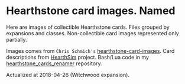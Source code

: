 # Hearthstone card images. Named

Here are images of collectible Hearthstone cards. Files grouped by expansions and classes. Non-collectible card images represented only partially.

Images comes from `Chris Schmich's` [hearthstone-card-images](https://github.com/schmich/hearthstone-card-images). Card descriptions from [HearthSim](https://github.com/HearthSim/hsdata) project. Bash/Lua code in my [hearthstone_cards_renamer](https://github.com/martin-eden/hearthstone_cards_renamer) repository.

Actualized at 2018-04-26 (Witchwood expansion).
